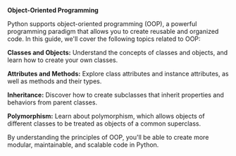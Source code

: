 **Object-Oriented Programming**

Python supports object-oriented programming (OOP), a powerful programming paradigm that allows you to create reusable and organized code. In this guide, we'll cover the following topics related to OOP:

**Classes and Objects:**
Understand the concepts of classes and objects, and learn how to create your own classes.

**Attributes and Methods:**
Explore class attributes and instance attributes, as well as methods and their types.

**Inheritance:**
Discover how to create subclasses that inherit properties and behaviors from parent classes.

**Polymorphism:**
Learn about polymorphism, which allows objects of different classes to be treated as objects of a common superclass.

By understanding the principles of OOP, you'll be able to create more modular, maintainable, and scalable code in Python.

